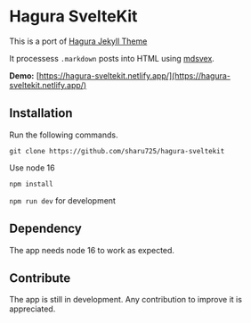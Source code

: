 # Hagura SvelteKit

This is a port of [Hagura Jekyll Theme](https://webjeda.com/hagura/)

It processess `.markdown` posts into HTML using [mdsvex](https://mdsvex.com/).

**Demo:** [https://hagura-sveltekit.netlify.app/](https://hagura-sveltekit.netlify.app/)

## Installation

Run the following commands.

`git clone https://github.com/sharu725/hagura-sveltekit`

Use node 16

`npm install`

`npm run dev` for development

## Dependency

The app needs node 16 to work as expected.

## Contribute

The app is still in development. Any contribution to improve it is appreciated.
